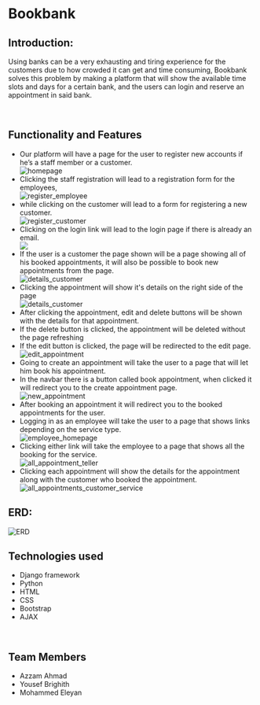 # Bookbank
<h2> Introduction: </h2>
<p>
Using banks can be a very exhausting and tiring experience for the customers due to how crowded it can get and time consuming,
  Bookbank solves this problem by making a platform that will show the available time slots and days for a certain bank,
  and the users can login and reserve an appointment in said bank.
</p>
<br>
<h2>Functionality and Features</h2>
<ul>
  <li>Our platform will have a page for the user to register new accounts if he’s a staff member or a customer.</li>
  <img src="https://github.com/mhmd3397/BookBank/blob/main/demo/main_page.jpg" alt="homepage">
  <li>Clicking the staff registration will lead to a registration form for the employees,</li>
  <img src="https://github.com/mhmd3397/BookBank/blob/main/demo/employee_register.jpg" alt="register_employee">
  <br>
  <li>while clicking on the customer will lead to a form for registering a new customer.</li>
  <img src="https://github.com/mhmd3397/BookBank/blob/main/demo/customer_register.jpg" alt="register_customer">
  <li>Clicking on the login link will lead to the login page if there is already an email.</li>
  <img src="https://github.com/mhmd3397/BookBank/blob/main/demo/login.jpg" alt"login">
  <li>If the user is a customer the page shown will be a page showing all of his booked appointments,
    it will also be possible to book new appointments from the page.
</li>
  <img src="https://github.com/mhmd3397/BookBank/blob/main/demo/customer_home_page_without_AJAX.jpg" alt="details_customer">
  <li>Clicking the appointment will show it's details on the right side of the page</li>
  <img src="https://github.com/mhmd3397/BookBank/blob/main/demo/customer_home_page_with_AJAX.jpg" alt="details_customer">
  <li>After clicking the appointment, edit and delete buttons will be shown with the details for that appointment.</li>
  <li>If the delete button is clicked, the appointment will be deleted without the page refreshing</li>
  <li>If the edit button is clicked, the page will be redirected to the edit page.</li>
  <img src="https://github.com/mhmd3397/BookBank/blob/main/demo/edit_appointment.jpg" alt="edit_appointment">
  <li>Going to create an appointment will take the user to a page that will let him book his appointment.</li>
  <li>In the navbar there is a button called book appointment, when clicked it will redirect you to the create appointment page.</li>
  <img src="https://github.com/mhmd3397/BookBank/blob/main/demo/creating_appointment.jpg" alt="new_appointment">
  <li>After booking an appointment it will redirect you to the booked appointments for the user.</li>
  <li>Logging in as an employee will take the user to a page that shows links depending on the service type.</li>
  <img src="https://github.com/mhmd3397/BookBank/blob/main/demo/employee_home_page.jpg" alt="employee_homepage">
  <li>Clicking either link will take the employee to a page that shows all the booking for the service.</li>
  <img src="https://github.com/mhmd3397/BookBank/blob/main/demo/all_appointment_teller_without_AJAX.jpg" alt="all_appointment_teller">
  <li>Clicking each appointment will show the details for the appointment along with the customer who booked the appointment.</li>
  <img src="https://github.com/mhmd3397/BookBank/blob/main/demo/all_appointment_customer_service_AJAX.jpg" alt="all_appointments_customer_service">
</ul>
<h2>ERD:</h2>
<img src="https://github.com/mhmd3397/BookBank/blob/main/demo/ERD.png" alt="ERD">
<br>
<h2>Technologies used</h2>
<ul>
  <li>Django framework</li>
  <li>Python</li>
  <li>HTML</li>
  <li>CSS</li>
  <li>Bootstrap</li>
  <li>AJAX</li>
</ul>
<br>
<h2>Team Members</h2>
<ul>
  <li>Azzam Ahmad</li>
  <li>Yousef Brighith</li>
  <li>Mohammed Eleyan</li>
</ul>
